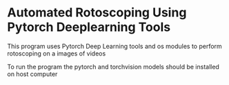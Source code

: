 <h1>Automated Rotoscoping Using Pytorch Deeplearning Tools</h1>
<p>
    This program uses Pytorch Deep Learning tools and os modules to perform rotoscoping on a images
    of videos 
</p>
<p>
    To run the program the pytorch and torchvision models should be installed on host computer
</p>
